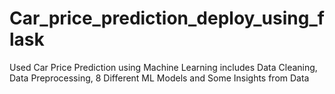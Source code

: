 # Car_price_prediction_deploy_using_flask
Used Car Price Prediction using Machine Learning includes Data Cleaning, Data Preprocessing, 8 Different ML Models and Some Insights from Data
